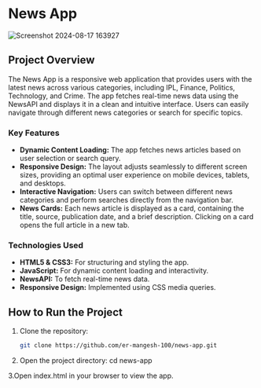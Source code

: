 # News App

![Screenshot 2024-08-17 163927](https://github.com/user-attachments/assets/9994964b-bc87-47ca-b367-dcd7b03116f9)

## Project Overview

The News App is a responsive web application that provides users with the latest news across various categories, including IPL, Finance, Politics, Technology, and Crime. The app fetches real-time news data using the NewsAPI and displays it in a clean and intuitive interface. Users can easily navigate through different news categories or search for specific topics.

### Key Features

- **Dynamic Content Loading:** The app fetches news articles based on user selection or search query.
- **Responsive Design:** The layout adjusts seamlessly to different screen sizes, providing an optimal user experience on mobile devices, tablets, and desktops.
- **Interactive Navigation:** Users can switch between different news categories and perform searches directly from the navigation bar.
- **News Cards:** Each news article is displayed as a card, containing the title, source, publication date, and a brief description. Clicking on a card opens the full article in a new tab.

### Technologies Used

- **HTML5 & CSS3:** For structuring and styling the app.
- **JavaScript:** For dynamic content loading and interactivity.
- **NewsAPI:** To fetch real-time news data.
- **Responsive Design:** Implemented using CSS media queries.

## How to Run the Project

1. Clone the repository:
   ```bash
   git clone https://github.com/er-mangesh-100/news-app.git

2. Open the project directory:
  cd news-app

3.Open index.html in your browser to view the app.


